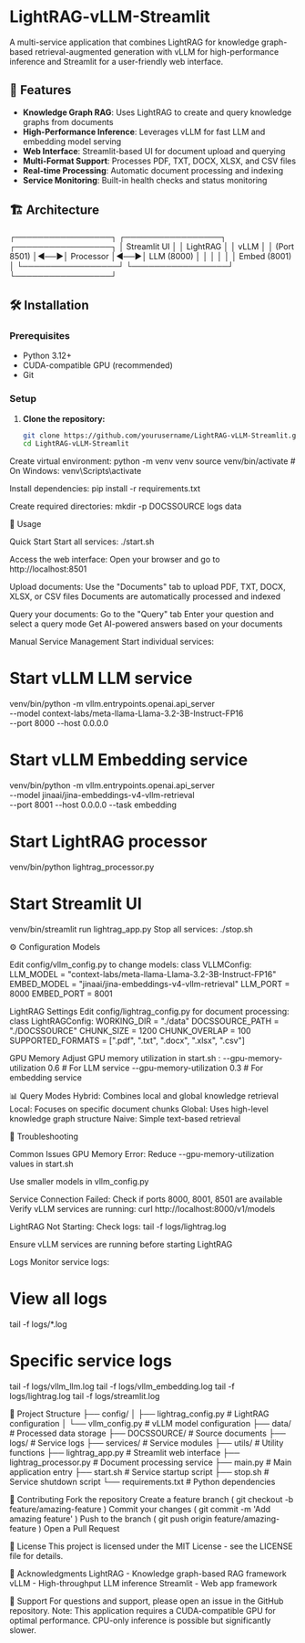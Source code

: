 # LightRAG-vLLM-Streamlit

A multi-service application that combines LightRAG for knowledge graph-based retrieval-augmented generation with vLLM for high-performance inference and Streamlit for a user-friendly web interface.

## 🚀 Features

- **Knowledge Graph RAG**: Uses LightRAG to create and query knowledge graphs from documents
- **High-Performance Inference**: Leverages vLLM for fast LLM and embedding model serving
- **Web Interface**: Streamlit-based UI for document upload and querying
- **Multi-Format Support**: Processes PDF, TXT, DOCX, XLSX, and CSV files
- **Real-time Processing**: Automatic document processing and indexing
- **Service Monitoring**: Built-in health checks and status monitoring

## 🏗️ Architecture

┌─────────────────┐ ┌─────────────────┐ ┌─────────────────┐ │ Streamlit UI │ │ LightRAG │ │ vLLM │ │ (Port 8501) │◄──►│ Processor │◄──►│ LLM (8000) │ │ │ │ │ │ Embed (8001) │ └─────────────────┘ └─────────────────┘ └─────────────────┘

## 🛠️ Installation

### Prerequisites

- Python 3.12+
- CUDA-compatible GPU (recommended)
- Git

### Setup

1. **Clone the repository:**
   ```bash
   git clone https://github.com/yourusername/LightRAG-vLLM-Streamlit.git
   cd LightRAG-vLLM-Streamlit

Create virtual environment:
python -m venv venv
source venv/bin/activate  # On Windows: venv\Scripts\activate

Install dependencies:
pip install -r requirements.txt

Create required directories:
mkdir -p DOCSSOURCE logs data

🚦 Usage

Quick Start
Start all services:
./start.sh

Access the web interface: Open your browser and go to
http://localhost:8501

Upload documents:
Use the "Documents" tab to upload PDF, TXT, DOCX, XLSX, or CSV files
Documents are automatically processed and indexed

Query your documents:
Go to the "Query" tab
Enter your question and select a query mode
Get AI-powered answers based on your documents

Manual Service Management
Start individual services:
# Start vLLM LLM service
venv/bin/python -m vllm.entrypoints.openai.api_server \
    --model context-labs/meta-llama-Llama-3.2-3B-Instruct-FP16 \
    --port 8000 --host 0.0.0.0

# Start vLLM Embedding service
venv/bin/python -m vllm.entrypoints.openai.api_server \
    --model jinaai/jina-embeddings-v4-vllm-retrieval \
    --port 8001 --host 0.0.0.0 --task embedding

# Start LightRAG processor
venv/bin/python lightrag_processor.py

# Start Streamlit UI
venv/bin/streamlit run lightrag_app.py
Stop all services:
./stop.sh

⚙️ Configuration
Models

Edit
config/vllm_config.py
to change models:
class VLLMConfig:
    LLM_MODEL = "context-labs/meta-llama-Llama-3.2-3B-Instruct-FP16"
    EMBED_MODEL = "jinaai/jina-embeddings-v4-vllm-retrieval"
    LLM_PORT = 8000
    EMBED_PORT = 8001

LightRAG Settings
Edit
config/lightrag_config.py
for document processing:
class LightRAGConfig:
    WORKING_DIR = "./data"
    DOCSSOURCE_PATH = "./DOCSSOURCE"
    CHUNK_SIZE = 1200
    CHUNK_OVERLAP = 100
    SUPPORTED_FORMATS = [".pdf", ".txt", ".docx", ".xlsx", ".csv"]

GPU Memory
Adjust GPU memory utilization in
start.sh
:
--gpu-memory-utilization 0.6  # For LLM service
--gpu-memory-utilization 0.3  # For embedding service

📊 Query Modes
Hybrid: Combines local and global knowledge retrieval
Local: Focuses on specific document chunks
Global: Uses high-level knowledge graph structure
Naive: Simple text-based retrieval

🔧 Troubleshooting

Common Issues
GPU Memory Error:
Reduce
--gpu-memory-utilization
values in
start.sh

Use smaller models in
vllm_config.py

Service Connection Failed:
Check if ports 8000, 8001, 8501 are available
Verify vLLM services are running:
curl http://localhost:8000/v1/models

LightRAG Not Starting:
Check logs:
tail -f logs/lightrag.log

Ensure vLLM services are running before starting LightRAG

Logs
Monitor service logs:
# View all logs
tail -f logs/*.log

# Specific service logs
tail -f logs/vllm_llm.log
tail -f logs/vllm_embedding.log
tail -f logs/lightrag.log
tail -f logs/streamlit.log

📁 Project Structure
├── config/
│   ├── lightrag_config.py      # LightRAG configuration
│   └── vllm_config.py          # vLLM model configuration
├── data/                       # Processed data storage
├── DOCSSOURCE/                 # Source documents
├── logs/                       # Service logs
├── services/                   # Service modules
├── utils/                      # Utility functions
├── lightrag_app.py            # Streamlit web interface
├── lightrag_processor.py      # Document processing service
├── main.py                    # Main application entry
├── start.sh                   # Service startup script
├── stop.sh                    # Service shutdown script
└── requirements.txt           # Python dependencies

🤝 Contributing
Fork the repository
Create a feature branch (
git checkout -b feature/amazing-feature
)
Commit your changes (
git commit -m 'Add amazing feature'
)
Push to the branch (
git push origin feature/amazing-feature
)
Open a Pull Request

📝 License
This project is licensed under the MIT License - see the LICENSE file for details.

🙏 Acknowledgments
LightRAG - Knowledge graph-based RAG framework
vLLM - High-throughput LLM inference
Streamlit - Web app framework

📧 Support
For questions and support, please open an issue in the GitHub repository.
Note: This application requires a CUDA-compatible GPU for optimal performance. CPU-only inference is possible but significantly slower.
